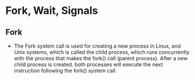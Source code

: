 # Fork, Wait, Signals
## Fork
- The Fork system call is used for creating a new process in Linux, and Unix systems, which is called the child process, which runs concurrently with the process that makes the fork() call (parent process). After a new child process is created, both processes will execute the next instruction following the fork() system call.
